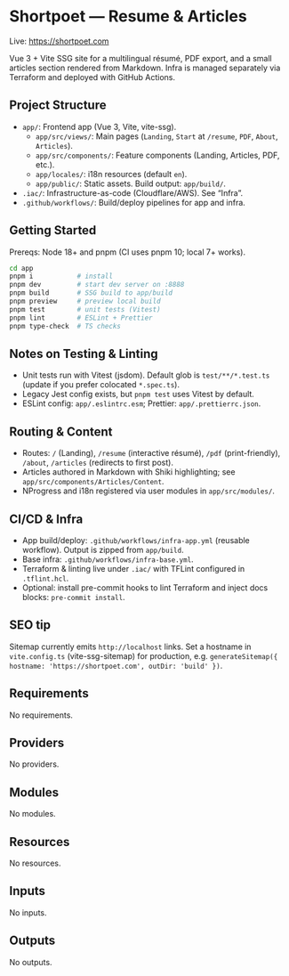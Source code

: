 # Shortpoet — Resume & Articles

Live: <https://shortpoet.com>

Vue 3 + Vite SSG site for a multilingual résumé, PDF export, and a small articles section rendered from Markdown. Infra is managed separately via Terraform and deployed with GitHub Actions.

## Project Structure

- `app/`: Frontend app (Vue 3, Vite, vite-ssg).
  - `app/src/views/`: Main pages (`Landing`, `Start` at `/resume`, `PDF`, `About`, `Articles`).
  - `app/src/components/`: Feature components (Landing, Articles, PDF, etc.).
  - `app/locales/`: i18n resources (default `en`).
  - `app/public/`: Static assets. Build output: `app/build/`.
- `.iac/`: Infrastructure-as-code (Cloudflare/AWS). See “Infra”.
- `.github/workflows/`: Build/deploy pipelines for app and infra.

## Getting Started

Prereqs: Node 18+ and pnpm (CI uses pnpm 10; local 7+ works).

```bash
cd app
pnpm i           # install
pnpm dev         # start dev server on :8888
pnpm build       # SSG build to app/build
pnpm preview     # preview local build
pnpm test        # unit tests (Vitest)
pnpm lint        # ESLint + Prettier
pnpm type-check  # TS checks
```

## Notes on Testing & Linting

- Unit tests run with Vitest (jsdom). Default glob is `test/**/*.test.ts` (update if you prefer colocated `*.spec.ts`).
- Legacy Jest config exists, but `pnpm test` uses Vitest by default.
- ESLint config: `app/.eslintrc.esm`; Prettier: `app/.prettierrc.json`.

## Routing & Content

- Routes: `/` (Landing), `/resume` (interactive résumé), `/pdf` (print-friendly), `/about`, `/articles` (redirects to first post).
- Articles authored in Markdown with Shiki highlighting; see `app/src/components/Articles/Content`.
- NProgress and i18n registered via user modules in `app/src/modules/`.

## CI/CD & Infra

- App build/deploy: `.github/workflows/infra-app.yml` (reusable workflow). Output is zipped from `app/build`.
- Base infra: `.github/workflows/infra-base.yml`.
- Terraform & linting live under `.iac/` with TFLint configured in `.tflint.hcl`.
- Optional: install pre-commit hooks to lint Terraform and inject docs blocks: `pre-commit install`.

## SEO tip

Sitemap currently emits `http://localhost` links. Set a hostname in `vite.config.ts` (vite-ssg-sitemap) for production, e.g. `generateSitemap({ hostname: 'https://shortpoet.com', outDir: 'build' })`.

<!-- BEGIN_TF_DOCS -->
## Requirements

No requirements.

## Providers

No providers.

## Modules

No modules.

## Resources

No resources.

## Inputs

No inputs.

## Outputs

No outputs.
<!-- END_TF_DOCS -->

